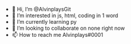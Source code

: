 - 👋 Hi, I’m @AlvinplaysGit
- 👀 I’m interested in js, html, coding in 1 word 
- 🌱 I’m currently learning py
- 💞️ I’m looking to collaborate on none right now
- 📫 How to reach me Alvinplays#0001

<!---
AlvinplaysGit/AlvinplaysGit is a ✨ special ✨ repository because its `README.md` (this file) appears on your GitHub profile.
You can click the Preview link to take a look at your changes.
--->
